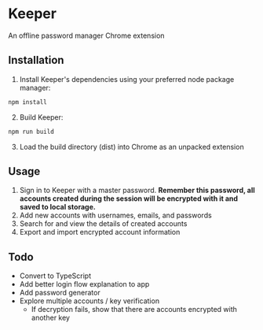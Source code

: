# Keeper

An offline password manager Chrome extension

## Installation

1. Install Keeper's dependencies using your preferred node package manager:

```bash
npm install
```

2. Build Keeper:

```bash
npm run build
```

3. Load the build directory (dist) into Chrome as an unpacked extension

## Usage

1. Sign in to Keeper with a master password. **Remember this password, all accounts created during the session will be encrypted with it and saved to local storage.**
2. Add new accounts with usernames, emails, and passwords
3. Search for and view the details of created accounts
4. Export and import encrypted account information

## Todo

- Convert to TypeScript
- Add better login flow explanation to app
- Add password generator
- Explore multiple accounts / key verification
    - If decryption fails, show that there are accounts encrypted with another key
